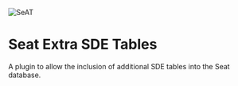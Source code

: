 ![SeAT](http://i.imgur.com/aPPOxSK.png)
# Seat Extra SDE Tables

A plugin to allow the inclusion of additional SDE tables into the Seat database.
